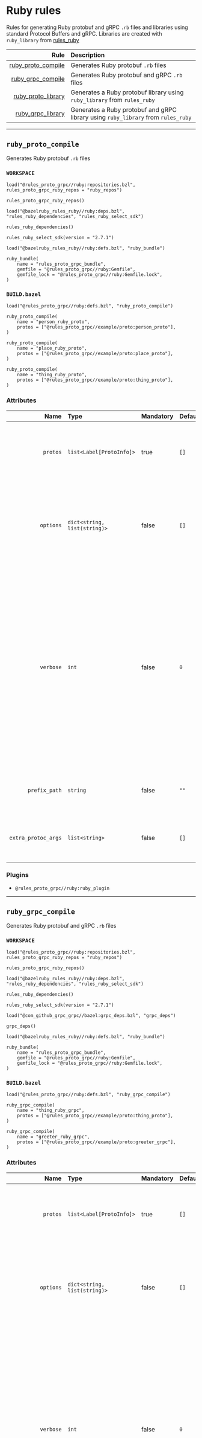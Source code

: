 # Ruby rules

Rules for generating Ruby protobuf and gRPC `.rb` files and libraries using standard Protocol Buffers and gRPC. Libraries are created with `ruby_library` from [rules_ruby](https://github.com/bazelruby/rules_ruby)

| Rule | Description |
| ---: | :--- |
| [ruby_proto_compile](#ruby_proto_compile) | Generates Ruby protobuf `.rb` files |
| [ruby_grpc_compile](#ruby_grpc_compile) | Generates Ruby protobuf and gRPC `.rb` files |
| [ruby_proto_library](#ruby_proto_library) | Generates a Ruby protobuf library using `ruby_library` from `rules_ruby` |
| [ruby_grpc_library](#ruby_grpc_library) | Generates a Ruby protobuf and gRPC library using `ruby_library` from `rules_ruby` |

---

## `ruby_proto_compile`

Generates Ruby protobuf `.rb` files

### `WORKSPACE`

```starlark
load("@rules_proto_grpc//ruby:repositories.bzl", rules_proto_grpc_ruby_repos = "ruby_repos")

rules_proto_grpc_ruby_repos()

load("@bazelruby_rules_ruby//ruby:deps.bzl", "rules_ruby_dependencies", "rules_ruby_select_sdk")

rules_ruby_dependencies()

rules_ruby_select_sdk(version = "2.7.1")

load("@bazelruby_rules_ruby//ruby:defs.bzl", "ruby_bundle")

ruby_bundle(
    name = "rules_proto_grpc_bundle",
    gemfile = "@rules_proto_grpc//ruby:Gemfile",
    gemfile_lock = "@rules_proto_grpc//ruby:Gemfile.lock",
)
```

### `BUILD.bazel`

```starlark
load("@rules_proto_grpc//ruby:defs.bzl", "ruby_proto_compile")

ruby_proto_compile(
    name = "person_ruby_proto",
    protos = ["@rules_proto_grpc//example/proto:person_proto"],
)

ruby_proto_compile(
    name = "place_ruby_proto",
    protos = ["@rules_proto_grpc//example/proto:place_proto"],
)

ruby_proto_compile(
    name = "thing_ruby_proto",
    protos = ["@rules_proto_grpc//example/proto:thing_proto"],
)
```

### Attributes

| Name | Type | Mandatory | Default | Description |
| ---: | :--- | --------- | ------- | ----------- |
| `protos` | `list<Label[ProtoInfo]>` | true | `[]`    | List of labels that provide the `ProtoInfo` provider (such as `proto_library` from `rules_proto`)          |
| `options` | `dict<string, list(string)>` | false | `[]`    | Extra options to pass to plugins, as a dict of plugin label -> list of strings. The key * can be used exclusively to apply to all plugins          |
| `verbose` | `int` | false | `0`    | The verbosity level. Supported values and results are 1: *show command*, 2: *show command and sandbox after running protoc*, 3: *show command and sandbox before and after running protoc*, 4. *show env, command, expected outputs and sandbox before and after running protoc*          |
| `prefix_path` | `string` | false | `""`    | Path to prefix to the generated files in the output directory          |
| `extra_protoc_args` | `list<string>` | false | `[]`    | A list of extra args to pass directly to protoc, not as plugin options          |

### Plugins

- `@rules_proto_grpc//ruby:ruby_plugin`

---

## `ruby_grpc_compile`

Generates Ruby protobuf and gRPC `.rb` files

### `WORKSPACE`

```starlark
load("@rules_proto_grpc//ruby:repositories.bzl", rules_proto_grpc_ruby_repos = "ruby_repos")

rules_proto_grpc_ruby_repos()

load("@bazelruby_rules_ruby//ruby:deps.bzl", "rules_ruby_dependencies", "rules_ruby_select_sdk")

rules_ruby_dependencies()

rules_ruby_select_sdk(version = "2.7.1")

load("@com_github_grpc_grpc//bazel:grpc_deps.bzl", "grpc_deps")

grpc_deps()

load("@bazelruby_rules_ruby//ruby:defs.bzl", "ruby_bundle")

ruby_bundle(
    name = "rules_proto_grpc_bundle",
    gemfile = "@rules_proto_grpc//ruby:Gemfile",
    gemfile_lock = "@rules_proto_grpc//ruby:Gemfile.lock",
)
```

### `BUILD.bazel`

```starlark
load("@rules_proto_grpc//ruby:defs.bzl", "ruby_grpc_compile")

ruby_grpc_compile(
    name = "thing_ruby_grpc",
    protos = ["@rules_proto_grpc//example/proto:thing_proto"],
)

ruby_grpc_compile(
    name = "greeter_ruby_grpc",
    protos = ["@rules_proto_grpc//example/proto:greeter_grpc"],
)
```

### Attributes

| Name | Type | Mandatory | Default | Description |
| ---: | :--- | --------- | ------- | ----------- |
| `protos` | `list<Label[ProtoInfo]>` | true | `[]`    | List of labels that provide the `ProtoInfo` provider (such as `proto_library` from `rules_proto`)          |
| `options` | `dict<string, list(string)>` | false | `[]`    | Extra options to pass to plugins, as a dict of plugin label -> list of strings. The key * can be used exclusively to apply to all plugins          |
| `verbose` | `int` | false | `0`    | The verbosity level. Supported values and results are 1: *show command*, 2: *show command and sandbox after running protoc*, 3: *show command and sandbox before and after running protoc*, 4. *show env, command, expected outputs and sandbox before and after running protoc*          |
| `prefix_path` | `string` | false | `""`    | Path to prefix to the generated files in the output directory          |
| `extra_protoc_args` | `list<string>` | false | `[]`    | A list of extra args to pass directly to protoc, not as plugin options          |

### Plugins

- `@rules_proto_grpc//ruby:ruby_plugin`
- `@rules_proto_grpc//ruby:grpc_ruby_plugin`

---

## `ruby_proto_library`

Generates a Ruby protobuf library using `ruby_library` from `rules_ruby`

### `WORKSPACE`

```starlark
load("@rules_proto_grpc//ruby:repositories.bzl", rules_proto_grpc_ruby_repos = "ruby_repos")

rules_proto_grpc_ruby_repos()

load("@bazelruby_rules_ruby//ruby:deps.bzl", "rules_ruby_dependencies", "rules_ruby_select_sdk")

rules_ruby_dependencies()

rules_ruby_select_sdk(version = "2.7.1")

load("@bazelruby_rules_ruby//ruby:defs.bzl", "ruby_bundle")

ruby_bundle(
    name = "rules_proto_grpc_bundle",
    gemfile = "@rules_proto_grpc//ruby:Gemfile",
    gemfile_lock = "@rules_proto_grpc//ruby:Gemfile.lock",
)
```

### `BUILD.bazel`

```starlark
load("@rules_proto_grpc//ruby:defs.bzl", "ruby_proto_library")

ruby_proto_library(
    name = "person_ruby_proto",
    protos = ["@rules_proto_grpc//example/proto:person_proto"],
    deps = ["place_ruby_proto"],
)

ruby_proto_library(
    name = "place_ruby_proto",
    protos = ["@rules_proto_grpc//example/proto:place_proto"],
    deps = ["thing_ruby_proto"],
)

ruby_proto_library(
    name = "thing_ruby_proto",
    protos = ["@rules_proto_grpc//example/proto:thing_proto"],
)
```

### Attributes

| Name | Type | Mandatory | Default | Description |
| ---: | :--- | --------- | ------- | ----------- |
| `protos` | `list<Label[ProtoInfo]>` | true | `[]`    | List of labels that provide the `ProtoInfo` provider (such as `proto_library` from `rules_proto`)          |
| `options` | `dict<string, list(string)>` | false | `[]`    | Extra options to pass to plugins, as a dict of plugin label -> list of strings. The key * can be used exclusively to apply to all plugins          |
| `verbose` | `int` | false | `0`    | The verbosity level. Supported values and results are 1: *show command*, 2: *show command and sandbox after running protoc*, 3: *show command and sandbox before and after running protoc*, 4. *show env, command, expected outputs and sandbox before and after running protoc*          |
| `prefix_path` | `string` | false | `""`    | Path to prefix to the generated files in the output directory          |
| `extra_protoc_args` | `list<string>` | false | `[]`    | A list of extra args to pass directly to protoc, not as plugin options          |
| `deps` | `list<Label/string>` | false | `[]`    | List of labels to pass as deps attr to underlying lang_library rule          |

---

## `ruby_grpc_library`

Generates a Ruby protobuf and gRPC library using `ruby_library` from `rules_ruby`

### `WORKSPACE`

```starlark
load("@rules_proto_grpc//ruby:repositories.bzl", rules_proto_grpc_ruby_repos = "ruby_repos")

rules_proto_grpc_ruby_repos()

load("@bazelruby_rules_ruby//ruby:deps.bzl", "rules_ruby_dependencies", "rules_ruby_select_sdk")

rules_ruby_dependencies()

rules_ruby_select_sdk(version = "2.7.1")

load("@com_github_grpc_grpc//bazel:grpc_deps.bzl", "grpc_deps")

grpc_deps()

load("@bazelruby_rules_ruby//ruby:defs.bzl", "ruby_bundle")

ruby_bundle(
    name = "rules_proto_grpc_bundle",
    gemfile = "@rules_proto_grpc//ruby:Gemfile",
    gemfile_lock = "@rules_proto_grpc//ruby:Gemfile.lock",
)
```

### `BUILD.bazel`

```starlark
load("@rules_proto_grpc//ruby:defs.bzl", "ruby_grpc_library")

ruby_grpc_library(
    name = "thing_ruby_grpc",
    protos = ["@rules_proto_grpc//example/proto:thing_proto"],
)

ruby_grpc_library(
    name = "greeter_ruby_grpc",
    protos = ["@rules_proto_grpc//example/proto:greeter_grpc"],
    deps = ["thing_ruby_grpc"],
)
```

### Attributes

| Name | Type | Mandatory | Default | Description |
| ---: | :--- | --------- | ------- | ----------- |
| `protos` | `list<Label[ProtoInfo]>` | true | `[]`    | List of labels that provide the `ProtoInfo` provider (such as `proto_library` from `rules_proto`)          |
| `options` | `dict<string, list(string)>` | false | `[]`    | Extra options to pass to plugins, as a dict of plugin label -> list of strings. The key * can be used exclusively to apply to all plugins          |
| `verbose` | `int` | false | `0`    | The verbosity level. Supported values and results are 1: *show command*, 2: *show command and sandbox after running protoc*, 3: *show command and sandbox before and after running protoc*, 4. *show env, command, expected outputs and sandbox before and after running protoc*          |
| `prefix_path` | `string` | false | `""`    | Path to prefix to the generated files in the output directory          |
| `extra_protoc_args` | `list<string>` | false | `[]`    | A list of extra args to pass directly to protoc, not as plugin options          |
| `deps` | `list<Label/string>` | false | `[]`    | List of labels to pass as deps attr to underlying lang_library rule          |
